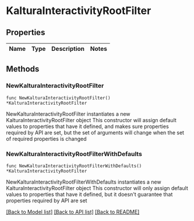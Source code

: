 # KalturaInteractivityRootFilter

## Properties

Name | Type | Description | Notes
------------ | ------------- | ------------- | -------------

## Methods

### NewKalturaInteractivityRootFilter

`func NewKalturaInteractivityRootFilter() *KalturaInteractivityRootFilter`

NewKalturaInteractivityRootFilter instantiates a new KalturaInteractivityRootFilter object
This constructor will assign default values to properties that have it defined,
and makes sure properties required by API are set, but the set of arguments
will change when the set of required properties is changed

### NewKalturaInteractivityRootFilterWithDefaults

`func NewKalturaInteractivityRootFilterWithDefaults() *KalturaInteractivityRootFilter`

NewKalturaInteractivityRootFilterWithDefaults instantiates a new KalturaInteractivityRootFilter object
This constructor will only assign default values to properties that have it defined,
but it doesn't guarantee that properties required by API are set


[[Back to Model list]](../README.md#documentation-for-models) [[Back to API list]](../README.md#documentation-for-api-endpoints) [[Back to README]](../README.md)


